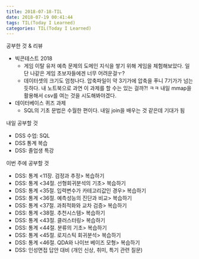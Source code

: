 ```yaml
---
title: 2018-07-18-TIL
date: 2018-07-19 00:41:44
tags: TIL(Today I Learned)
categories: TIL(Today I Learned)
---
```




공부한 것 & 리뷰

- 빅콘테스트 2018 
  - 게임 이탈 유저 예측 문제의 도메인 지식을 쌓기 위해 게임을 체험해보았다. 일단 나같은 게임 초보자들에겐 너무 어려운걸ㅜ?
  - 데이터셋의 크기도 엄청나다. 압축파일이 약 3기가에 압축을 푸니 7기가가 넘는 듯하다. 내 노트북으로 과연 이 과제를 할 수는 있는 걸까?! ㅋㅋ 내일 mmap을 활용해서 csv를 여는 것을 시도해봐야겠다.
- 데이터베이스 퀴즈 과제
	- SQL의 기초 문법은 수월한 편이다. 내일 join을 배우는 것 같은데 기대가 됨

내일 공부할 것
- DSS 수업: SQL
- DSS 통계 복습
- DSS: 졸업생 특강


이번 주에 공부할 것

- DSS: 통계 <11장. 검정과 추정> 복습하기
- DSS: 통계 <34절. 선형회귀분석의 기초> 복습하기
- DSS: 통계 <35절. 입력변수가 카테고리값인 경우> 복습하기
- DSS: 통계 <36절. 예측성능의 진단과 비교> 복습하기
- DSS: 통계 <37절. 과최적화와 교차 검증> 복습하기
- DSS: 통계 <38절. 추천시스템> 복습하기
- DSS: 통계 <43절. 클러스터링> 복습하기
- DSS: 통계 <44절. 분류의 기초> 복습하기
- DSS: 통계 <45절. 로지스틱 회귀분석> 복습하기
- DSS: 통계 <46절. QDA와 나이브 베이즈 모형> 복습하기
- DSS: 인성면접 답안 대비 (개인 신상, 취미, 특기 관련 질문)
